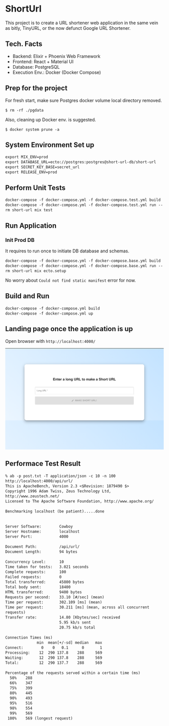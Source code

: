 # ShortUrl

This project is to create a URL shortener web application in the same vein as bitly, TinyURL, or the now defunct Google URL Shortener.


## Tech. Facts

- Backend: Elixir + Phoenix Web Framework
- Frontend: React + Material UI
- Database: PostgreSQL
- Execution Env.: Docker (Docker Compose) 


## Prep for the project

For fresh start, make sure Postgres docker volume local directory removed.

```
$ rm -rf ./pgdata
```

Also, cleaning up Docker env. is suggested.
```
$ docker system prune -a
```

## System Environment Set up

```
export MIX_ENV=prod 
export DATABASE_URL=ecto://postgres:postgres@short-url-db/short-url 
export SECRET_KEY_BASE=secret_url  
export RELEASE_ENV=prod
```

## Perform Unit Tests

```
docker-compose -f docker-compose.yml -f docker-compose.test.yml build
docker-compose -f docker-compose.yml -f docker-compose.test.yml run --rm short-url mix test
```

## Run Application


### Init Prod DB

It requires to run once to initiate DB database and schemas. 

```
docker-compose -f docker-compose.yml -f docker-compose.base.yml build
docker-compose -f docker-compose.yml -f docker-compose.base.yml run --rm short-url mix ecto.setup
```
No worry about `Could not find static manifest` error for now.

## Build and Run

```
docker-compose -f docker-compose.yml build
docker-compose -f docker-compose.yml up
```

## Landing page once the application is up

Open browser with `http://localhost:4000/`

![alt tag](./landing-screen.png)


## Performace Test Result
```
% ab -p post.txt -T application/json -c 10 -n 100 http://localhost:4000/api/url/
This is ApacheBench, Version 2.3 <$Revision: 1879490 $>
Copyright 1996 Adam Twiss, Zeus Technology Ltd, http://www.zeustech.net/
Licensed to The Apache Software Foundation, http://www.apache.org/

Benchmarking localhost (be patient).....done


Server Software:        Cowboy
Server Hostname:        localhost
Server Port:            4000

Document Path:          /api/url/
Document Length:        94 bytes

Concurrency Level:      10
Time taken for tests:   3.021 seconds
Complete requests:      100
Failed requests:        0
Total transferred:      45800 bytes
Total body sent:        18400
HTML transferred:       9400 bytes
Requests per second:    33.10 [#/sec] (mean)
Time per request:       302.109 [ms] (mean)
Time per request:       30.211 [ms] (mean, across all concurrent requests)
Transfer rate:          14.80 [Kbytes/sec] received
                        5.95 kb/s sent
                        20.75 kb/s total

Connection Times (ms)
              min  mean[+/-sd] median   max
Connect:        0    0   0.1      0       1
Processing:    12  290 137.8    288     569
Waiting:       12  290 137.8    288     569
Total:         12  290 137.7    288     569

Percentage of the requests served within a certain time (ms)
  50%    288
  66%    347
  75%    399
  80%    445
  90%    493
  95%    516
  98%    554
  99%    569
 100%    569 (longest request)
 ```

